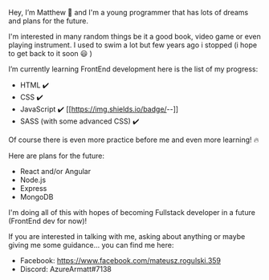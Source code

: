 Hey, I’m Matthew :wave: and I'm a young programmer that has lots of dreams and plans for the future.

I'm interested in many random things be it a good book, video game or even playing instrument. 
I used to swim a lot but few years ago i stopped (i hope to get back to it soon :smiley: )

I’m currently learning FrontEnd development here is the list of my progress:
   - HTML :heavy_check_mark:
   - CSS  :heavy_check_mark:
   - JavaScript :heavy_check_mark: [[https://img.shields.io/badge/<LABEL>-<MESSAGE>-<COLOR>]]
   - SASS (with some advanced CSS) :heavy_check_mark:
  
Of course there is even more practice before me and even more learning! :fire:

Here are plans for the future:
   
   - React and/or Angular
   - Node.js
   - Express
   - MongoDB
  
I'm doing all of this with hopes of becoming Fullstack developer in a future (FrontEnd dev for now)!

If you are interested in talking with me, asking about anything or maybe giving me some guidance... you can find me here:

  - Facebook: https://www.facebook.com/mateusz.rogulski.359
  - Discord: AzureArmatt#7138


<!---
AzureArmatt/AzureArmatt is a ✨ special ✨ repository because its `README.md` (this file) appears on your GitHub profile.
You can click the Preview link to take a look at your changes.
--->
